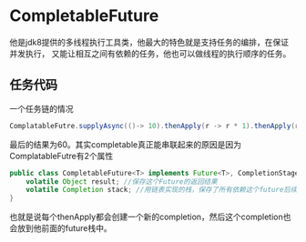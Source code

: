 # CompletableFuture

他是jdk8提供的多线程执行工具类，他最大的特色就是支持任务的编排，在保证并发执行， 又能让相互之间有依赖的任务，他也可以做线程的执行顺序的任务。

## 任务代码

一个任务链的情况

~~~java
ComplatableFutre.supplyAsync(()-> 10).thenApply(r -> r * 1).thenApply(r -> r*2).thenApply(r -> r * 3)
~~~

最后的结果为60。其实completable真正能串联起来的原因是因为ComplatableFutre有2个属性

~~~java
public class CompletableFuture<T> implements Future<T>, CompletionStage<T> {
  	volatile Object result; //保存这个Future的返回结果
    volatile Completion stack; //用链表实现的栈，保存了所有依赖这个future后续的操作
}
~~~

也就是说每个thenApply都会创建一个新的completion，然后这个completion也会放到他前面的future栈中。
